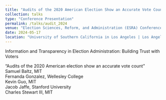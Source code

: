 ```yaml
---
title: "Audits of the 2020 American Election Show an Accurate Vote Count"
collection: talks
type: "Conference Presentation"
permalink: /talks/audit_2024
venue: "Election Sciences, Reform, and Administration (ESRA) Conference"
date: 2024-05-17
location: "University of Southern California in Los Angeles | Los Angeles, California"
---
```


Information and Transparency in Election Administration: Building Trust with Voters<br>

“Audits of the 2020 American election show an accurate vote count”<br>
Samuel Baltz, MIT<br>
Fernanda Gonzalez, Wellesley College<br>
Kevin Guo, MIT<br>
Jacob Jaffe, Stanford University<br>
Charles Stewart III, MIT<br>